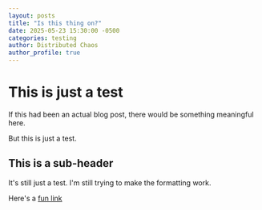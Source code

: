 ```yaml
---
layout: posts
title: "Is this thing on?"
date: 2025-05-23 15:30:00 -0500
categories: testing
author: Distributed Chaos
author_profile: true
---
```


# This is just a test

If this had been an actual blog post, there would be something meaningful here.

But this is just a test.

## This is a sub-header

It's still just a test. I'm still trying to make the formatting work.

Here's a [fun link](https://uspto.report/TM/88289876)
